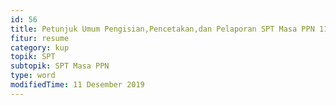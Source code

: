```yaml
---
id: 56
title: Petunjuk Umum Pengisian,Pencetakan,dan Pelaporan SPT Masa PPN 1111 Masa Januari 2011 s/d Mei 2013
fitur: resume
category: kup
topik: SPT
subtopik: SPT Masa PPN
type: word
modifiedTime: 11 Desember 2019
---
```


